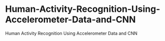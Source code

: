 # Human-Activity-Recognition-Using-Accelerometer-Data-and-CNN
Human Activity Recognition Using Accelerometer Data and CNN

